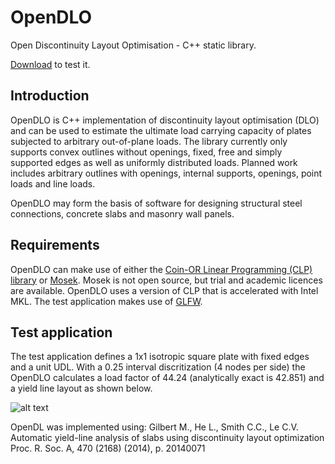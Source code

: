 # OpenDLO

Open Discontinuity Layout Optimisation - C++ static library.

[Download](https://github.com/reniercloete/OpenDLO/releases/download/1.0.0/OpenDLO_1.0.0.zip) to test it.

## Introduction
OpenDLO is C++ implementation of discontinuity layout optimisation (DLO) and can be used to estimate the ultimate load carrying capacity of plates subjected to arbitrary out-of-plane loads.  The library currently only supports convex outlines without openings, fixed, free and simply supported edges as well as uniformly distributed loads.  Planned work includes arbitrary outlines with openings, internal supports, openings, point loads and line loads.

OpenDLO may form the basis of software for designing structural steel connections, concrete slabs and masonry wall panels.

## Requirements
OpenDLO can make use of either the [Coin-OR Linear Programming (CLP) library](https://www.coin-or.org/Tarballs/Clp/Clp-1.17.6.zip) or [Mosek](https://www.mosek.com/).  Mosek is not open source, but trial and academic licences are available.  OpenDLO uses a version of CLP that is accelerated with Intel MKL.  The test application makes use of [GLFW](https://www.glfw.org/).

## Test application

The test application defines a 1x1 isotropic square plate with fixed edges and a unit UDL.  With a 0.25 interval discritization (4 nodes per side) the OpenDLO calculates a load factor of 44.24 (analytically exact is 42.851) and a yield line layout as shown below.

![alt text](https://user-images.githubusercontent.com/95902170/161394313-699904d6-f258-4e51-a9a3-313e29a5f9c0.jpeg)

OpenDL was implemented using: Gilbert M., He L., Smith C.C., Le C.V. Automatic yield-line analysis of slabs using discontinuity layout optimization Proc. R. Soc. A, 470 (2168) (2014), p. 20140071
